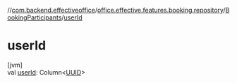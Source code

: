 //[com.backend.effectiveoffice](../../../index.md)/[office.effective.features.booking.repository](../index.md)/[BookingParticipants](index.md)/[userId](user-id.md)

# userId

[jvm]\
val [userId](user-id.md): Column&lt;[UUID](https://docs.oracle.com/javase/8/docs/api/java/util/UUID.html)&gt;
